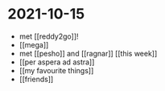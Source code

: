 # 2021-10-15

- met [[reddy2go]]!
- [[mega]]
- met [[pesho]] and [[ragnar]] [[this week]]
- [[per aspera ad astra]]
- [[my favourite things]]
- [[friends]]